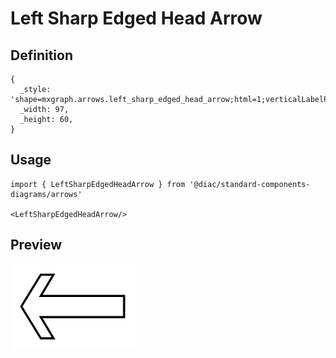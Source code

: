 # Left Sharp Edged Head Arrow

## Definition

```
{
  _style: 'shape=mxgraph.arrows.left_sharp_edged_head_arrow;html=1;verticalLabelPosition=bottom;verticalAlign=top;strokeWidth=2;strokeColor=#000000;',
  _width: 97,
  _height: 60,
}
```

## Usage

```
import { LeftSharpEdgedHeadArrow } from '@diac/standard-components-diagrams/arrows'

<LeftSharpEdgedHeadArrow/>
```

## Preview

<img src="./left-sharp-edged-head-arrow.png" width="200"/>
